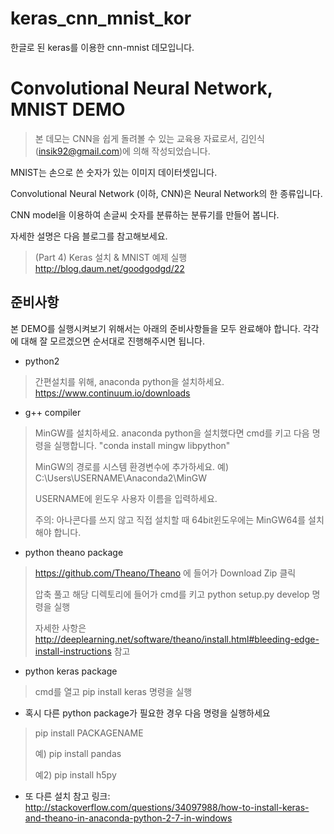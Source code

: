# keras_cnn_mnist_kor
한글로 된 keras를 이용한 cnn-mnist 데모입니다. 

# Convolutional Neural Network, MNIST DEMO

> 본 데모는 CNN을 쉽게 돌려볼 수 있는 교육용 자료로서, 김인식(insik92@gmail.com)에 의해 작성되었습니다.


MNIST는 손으로 쓴 숫자가 있는 이미지 데이터셋입니다.

Convolutional Neural Network (이하, CNN)은 Neural Network의 한 종류입니다.

CNN model을 이용하여 손글씨 숫자를 분류하는 분류기를 만들어 봅니다.

자세한 설명은 다음 블로그를 참고해보세요. 

> (Part 4) Keras 설치 & MNIST 예제 실행
> http://blog.daum.net/goodgodgd/22


## 준비사항
본 DEMO를 실행시켜보기 위해서는 아래의 준비사항들을 모두 완료해야 합니다. 각각에 대해 잘 모르겠으면 순서대로 진행해주시면 됩니다.

* python2
> 간편설치를 위해, anaconda python을 설치하세요. https://www.continuum.io/downloads

* g++ compiler
> MinGW를 설치하세요. anaconda python을 설치했다면 cmd를 키고 다음 명령을 실행합니다. "conda install mingw libpython"
>
> MinGW의 경로를 시스템 환경변수에 추가하세요. 예) C:\Users\USERNAME\Anaconda2\MinGW
>
> USERNAME에 윈도우 사용자 이름을 입력하세요. 
> 
> 주의: 아나콘다를 쓰지 않고 직접 설치할 때 64bit윈도우에는 MinGW64를 설치해야 합니다.

* python theano package
> https://github.com/Theano/Theano 에 들어가 Download Zip 클릭
>
> 압축 풀고 해당 디렉토리에 들어가 cmd를 키고 python setup.py develop 명령을 실행
>
> 자세한 사항은 http://deeplearning.net/software/theano/install.html#bleeding-edge-install-instructions 참고

* python keras package
> cmd를 열고 pip install keras 명령을 실행

* 혹시 다른 python package가 필요한 경우 다음 명령을 실행하세요
> pip install PACKAGENAME
>
> 예) pip install pandas
> 
> 예2) pip install h5py

* 또 다른 설치 참고 링크: http://stackoverflow.com/questions/34097988/how-to-install-keras-and-theano-in-anaconda-python-2-7-in-windows